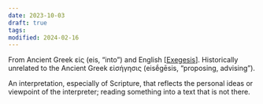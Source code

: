 ```yaml
---
date: 2023-10-03
draft: true
tags: 
modified: 2024-02-16
---
```

From Ancient Greek εἰς (eis, “into”) and English [[Exegesis]]. Historically unrelated to the Ancient Greek εἰσήγησις (eisḗgēsis, “proposing, advising”).

An interpretation, especially of Scripture, that reflects the personal ideas or viewpoint of the interpreter; reading something into a text that is not there.

[//begin]: # "Autogenerated link references for markdown compatibility"
[Exegesis]: Exegesis "Exegesis"
[//end]: # "Autogenerated link references"